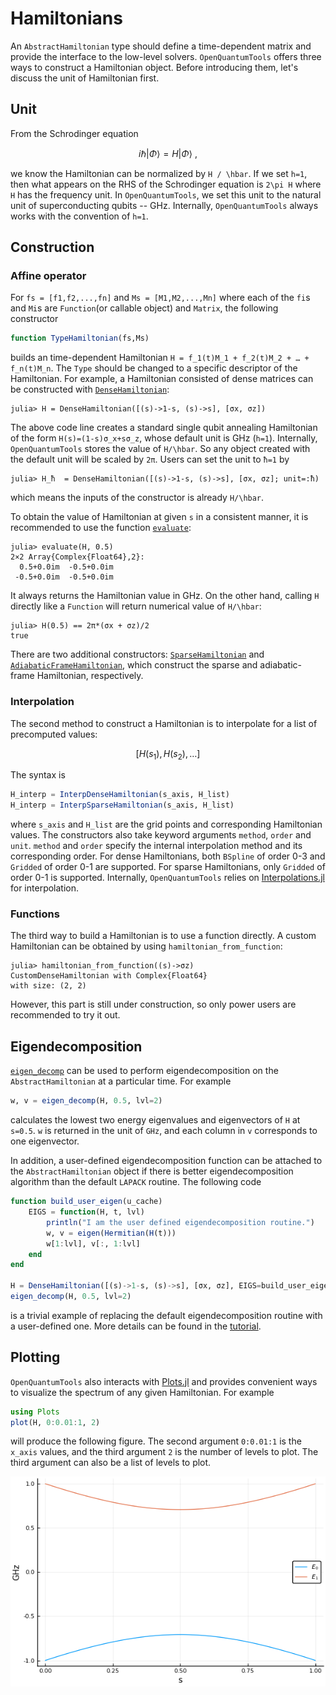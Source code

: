 # Hamiltonians

An `AbstractHamiltonian` type should define a time-dependent matrix and provide the interface to the low-level solvers. `OpenQuantumTools` offers three ways to construct a Hamiltonian object. Before introducing them, let's discuss the unit of Hamiltonian first.

## Unit
From the Schrodinger equation
```math
  i\hbar \lvert \Phi \rangle = H \lvert \Phi \rangle \ ,
```
we know the Hamiltonian can be normalized by ``H / \hbar``. If we set ``h=1``, then what appears on the RHS of the Schrodinger equation is ``2\pi H`` where ``H`` has the frequency unit. In `OpenQuantumTools`, we set this unit to the natural unit of superconducting qubits -- GHz. Internally, `OpenQuantumTools` always works with the convention of ``h=1``.

## Construction
### Affine operator

For `fs = [f1,f2,...,fn]` and `Ms = [M1,M2,...,Mn]` where each of the `fi`s and
`Mi`s are `Function`(or callable object) and `Matrix`, the following constructor

```julia
function TypeHamiltonian(fs,Ms)
```
builds an time-dependent Hamiltonian ``H = f_1(t)M_1 + f_2(t)M_2 + … + f_n(t)M_n``. The `Type` should be changed to a specific descriptor of the Hamiltonian. For example, a Hamiltonian consisted of dense matrices can be constructed with [`DenseHamiltonian`](@ref):
```julia-repl
julia> H = DenseHamiltonian([(s)->1-s, (s)->s], [σx, σz])
```
The above code line creates a standard single qubit annealing Hamiltonian of the form ``H(s)=(1-s)σ_x+sσ_z``, whose default unit is GHz (``h=1``). Internally, `OpenQuantumTools` stores the value of ``H/\hbar``. So any object created with the default unit will be scaled by ``2π``. Users can set the unit to ``ħ=1`` by
```julia-repl
julia> H_ħ  = DenseHamiltonian([(s)->1-s, (s)->s], [σx, σz]; unit=:ħ)
```
which means the inputs of the constructor is already ``H/\hbar``.

To obtain the value of Hamiltonian at given `s` in a consistent manner, it is recommended to use the function [`evaluate`](@ref):
```julia-repl
julia> evaluate(H, 0.5)
2×2 Array{Complex{Float64},2}:
  0.5+0.0im  -0.5+0.0im
 -0.5+0.0im  -0.5+0.0im
```
It always returns the Hamiltonian value in GHz.
On the other hand, calling `H` directly like a `Function` will return numerical value of ``H/\hbar``:
```julia-repl
julia> H(0.5) == 2π*(σx + σz)/2
true
```
There are two additional constructors: [`SparseHamiltonian`](@ref) and [`AdiabaticFrameHamiltonian`](@ref), which construct the sparse and adiabatic-frame Hamiltonian, respectively.

### Interpolation
The second method to construct a Hamiltonian is to interpolate for a list of precomputed values:
```math
  [H(s_1), H(s_2), \ldots]
```
The syntax is
```julia
H_interp = InterpDenseHamiltonian(s_axis, H_list)
H_interp = InterpSparseHamiltonian(s_axis, H_list)
```
where `s_axis` and `H_list` are the grid points and corresponding Hamiltonian values. The constructors also take keyword arguments `method`, `order` and `unit`. `method` and `order` specify the internal interpolation method and its corresponding order. For dense Hamiltonians, both `BSpline` of order 0-3 and `Gridded` of order 0-1 are supported. For sparse Hamiltonians, only `Gridded` of order 0-1 is supported. Internally, `OpenQuantumTools` relies on [Interpolations.jl](https://github.com/JuliaMath/Interpolations.jl) for interpolation.

### Functions
The third way to build a Hamiltonian is to use a function directly. A custom Hamiltonian can be obtained by using `hamiltonian_from_function`:
```julia-repl
julia> hamiltonian_from_function((s)->σz)
CustomDenseHamiltonian with Complex{Float64}
with size: (2, 2)
```
However, this part is still under construction, so only power users are recommended to try it out.

## Eigendecomposition
[`eigen_decomp`](@ref) can be used to perform eigendecomposition on the `AbstractHamiltonian` at a particular time. For example
```julia
w, v = eigen_decomp(H, 0.5, lvl=2)
```
calculates the lowest two energy eigenvalues and eigenvectors of `H` at ``s=0.5``. `w` is returned in the unit of `GHz`, and each column in `v` corresponds to one eigenvector.

In addition, a user-defined eigendecomposition function can be attached to the `AbstractHamiltonian` object if there is better eigendecomposition algorithm than the default `LAPACK` routine. The following code
```julia
function build_user_eigen(u_cache)
    EIGS = function(H, t, lvl)
        println("I am the user defined eigendecomposition routine.")
        w, v = eigen(Hermitian(H(t)))
        w[1:lvl], v[:, 1:lvl]
    end
end

H = DenseHamiltonian([(s)->1-s, (s)->s], [σx, σz], EIGS=build_user_eigen)
eigen_decomp(H, 0.5, lvl=2)
```
is a trivial example of replacing the default eigendecomposition routine with a user-defined one. More details can be found in the [tutorial](https://uscqserver.github.io/HOQSTTutorials.jl/html/hamiltonian/01-custom_eigen.html).

## Plotting
`OpenQuantumTools` also interacts with [Plots.jl](https://github.com/JuliaPlots/Plots.jl) and provides convenient ways to visualize the spectrum of any given Hamiltonian. For example
```julia
using Plots
plot(H, 0:0.01:1, 2)
```
will produce the following figure. The second argument `0:0.01:1` is the `x_axis` values, and the third argument `2` is the number of levels to plot. The third argument can also be a list of levels to plot.

![plot_hamiltonian_example](../assets/plot_hamiltonian_example.png)
